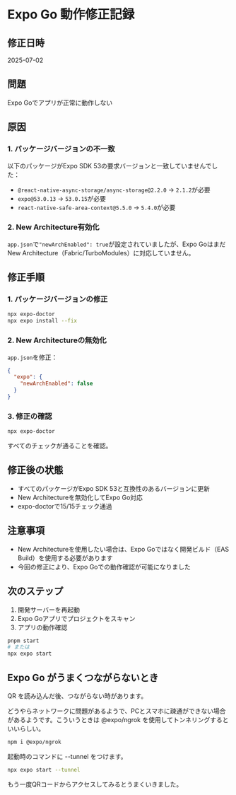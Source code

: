 # Expo Go 動作修正記録

## 修正日時
2025-07-02

## 問題
Expo Goでアプリが正常に動作しない

## 原因

### 1. パッケージバージョンの不一致
以下のパッケージがExpo SDK 53の要求バージョンと一致していませんでした：
- `@react-native-async-storage/async-storage@2.2.0` → `2.1.2`が必要
- `expo@53.0.13` → `53.0.15`が必要  
- `react-native-safe-area-context@5.5.0` → `5.4.0`が必要

### 2. New Architecture有効化
`app.json`で`"newArchEnabled": true`が設定されていましたが、Expo GoはまだNew Architecture（Fabric/TurboModules）に対応していません。

## 修正手順

### 1. パッケージバージョンの修正
```bash
npx expo-doctor
npx expo install --fix
```

### 2. New Architectureの無効化
`app.json`を修正：
```json
{
  "expo": {
    "newArchEnabled": false
  }
}
```

### 3. 修正の確認
```bash
npx expo-doctor
```
すべてのチェックが通ることを確認。

## 修正後の状態
- すべてのパッケージがExpo SDK 53と互換性のあるバージョンに更新
- New Architectureを無効化してExpo Go対応
- expo-doctorで15/15チェック通過

## 注意事項
- New Architectureを使用したい場合は、Expo Goではなく開発ビルド（EAS Build）を使用する必要があります
- 今回の修正により、Expo Goでの動作確認が可能になりました

## 次のステップ
1. 開発サーバーを再起動
2. Expo Goアプリでプロジェクトをスキャン
3. アプリの動作確認

```bash
pnpm start
# または
npx expo start
```

## Expo Go がうまくつながらないとき
QR を読み込んだ後、つながらない時があります。

どうやらネットワークに問題があるようで、PCとスマホに疎通ができない場合があるようです。こういうときは @expo/ngrok を使用してトンネリングするといいらしい。

```bash
npm i @expo/ngrok
```

起動時のコマンドに --tunnel をつけます。

```bash
npx expo start --tunnel
```

もう一度QRコードからアクセスしてみるとうまくいきました。